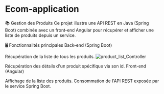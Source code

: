 ﻿# Ecom-application
📚 Gestion des Produits
Ce projet illustre une API REST en Java (Spring Boot) combinée avec un front-end Angular pour récupérer et afficher une liste de produits depuis un service.

🖥️ Fonctionnalités principales
Back-end (Spring Boot)

Récupération de la liste de tous les produits.
![product_list_Controller](https://github.com/user-attachments/assets/061aab92-e79d-441a-a608-445d8ee6b039)

Récupération des détails d'un produit spécifique via son id.
Front-end (Angular)

Affichage de la liste des produits.
Consommation de l'API REST exposée par le service Spring Boot.
